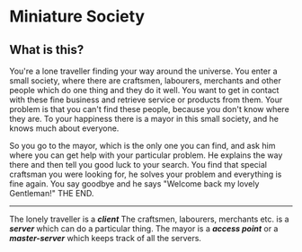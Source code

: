 Miniature Society
=================
What is this?
-------------
You're a lone traveller finding your way around the universe.
You enter a small society, where there are craftsmen, labourers, merchants and other people which do one thing and they do it well.
You want to get in contact with these fine business and retrieve service or products from them.
Your problem is that you can't find these people, because you don't know where they are. To your happiness there is a mayor in this small society, and he knows much about everyone.

So you go to the mayor, which is the only one you can find, and ask him where you can get help with your particular problem. He explains the way there and then tell you good luck to your search.
You find that special craftsman you were looking for, he solves your problem and everything is fine again. You say goodbye and he says "Welcome back my lovely Gentleman!"
THE END.

---

The lonely traveller is a ***client***
The craftsmen, labourers, merchants etc. is a ***server*** which can do a particular thing.
The mayor is a ***access point*** or a ***master-server*** which keeps track of all the servers.
